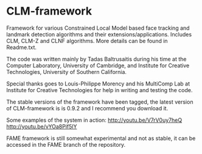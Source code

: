CLM-framework
=============

Framework for various Constrained Local Model based face tracking and landmark detection algorithms and their extensions/applications. Includes CLM, CLM-Z and CLNF algorithms. More details can be found in Readme.txt.

The code was written mainly by Tadas Baltrusaitis during his time at the Computer Laboratory, University of Cambridge, and Institute for Creative Technologies, University of Southern California.

Special thanks goes to Louis-Philippe Morency and his MultiComp Lab at Institute for Creative Technologies for help in writing and testing the code.

The stable versions of the framework have been tagged, the latest version of CLM-framework is is 0.9.2 and I recommend you download it.

Some examples of the system in action:
http://youtu.be/V7rV0uy7heQ
http://youtu.be/vYOa8Pif5lY

FAME framework is still somewhat experimental and not as stable, it can be accessed in the FAME branch of the repository.
